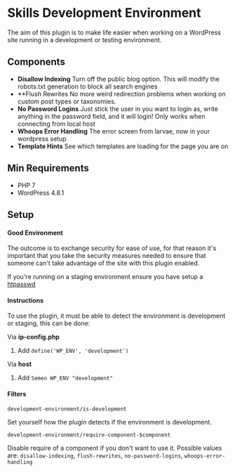 Skills Development Environment
===================

The aim of this plugin is to make life easier when working on a WordPress site running in a development or testing environment. 


Components
---------
- **Disallow Indexing** Turn off the public blog option. This will modify the robots.txt generation to block all search engines
- **Flush Rewrites   No more  weird redirection problems when working on custom post types or taxonomies.
- **No Password Logins** Just stick the user in you want to login as, write anything in the password field, and it will login! Only works when connecting from local host
- **Whoops Error Handling**  The error screen from larvae, now in your wordpress setup
- **Template Hints** See which templates are loading for the page you are on

Min Requirements
---------

- PHP 7
- WordPress  4.8.1

Setup
-------------

#### **Good Environment**

The outcome is to exchange security for ease of use, for that reason it's important that you take the security measures needed 
to ensure that someone can't take advantage of the site with this plugin enabled.

If you're running on a staging environment ensure you have setup a [htpasswd](http://www.htaccesstools.com/htpasswd-generator/) 

#### **Instructions**

To use the plugin, it must be able to detect the environment is development or staging, this can be done:

Via **ip-config.php**
1. Add `define('WP_ENV', 'development')`

Via **host**
1. Add `Semen WP_ENV "development"`


#### **Filters**

```
development-environment/is-development
```
Set yourself how the plugin detects if the environment is development. 

```
development-environment/require-component-$component
```
Disable require of a component if you don't want to use it. Possible values are: 
`disallow-indexing`, `flush-rewrites`, `no-password-logins`, `whoops-error-handling`
